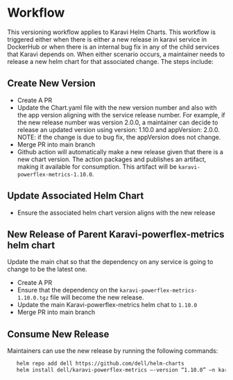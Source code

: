 # Workflow
This versioning workflow applies to Karavi Helm Charts. This workflow is triggered either when there is either a new release in karavi service in DockerHub or when there is an internal bug fix in any of the child services that Karavi depends on. When either scenario occurs, a maintainer needs to release a new helm chart for that associated change. The steps include:
## Create New Version
* Create A PR
* Update the Chart.yaml file with the new version number and also with the app version aligning with the service release number. For example, if the new release number  was version 2.0.0, a maintainer can decide to release an updated version using version: 1.10.0  and appVersion: 2.0.0. NOTE: if the change is due to bug fix, the appVersion does not change.
* Merge PR into main branch
* Github action will automatically make a new release given that there is a new chart version. The action packages and publishes an artifact,  making it available for consumption. This artifact will be `karavi-powerflex-metrics-1.10.0`.

## Update Associated Helm Chart

* Ensure the associated helm chart version aligns with the new release 

## New Release of Parent Karavi-powerflex-metrics helm chart
Update the main chat so that the dependency on any service is going to change to be the latest one.
* Create A PR
* Ensure that the dependency on the `karavi-powerflex-metrics-1.10.0.tgz` file will become the new release.
* Update the main Karavi-powerflex-metrics helm chat to `1.10.0`
* Merge PR into main branch

## Consume New Release
Maintainers can use the new release by running the following commands:

```bash
   helm repo add dell https://github.com/dell/helm-charts
   helm install dell/karavi-powerflex-metrics –-version “1.10.0” –n karavi-powerflex-metrics

   ```